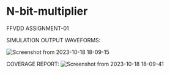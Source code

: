 # N-bit-multiplier
FFVDD ASSIGNMENT-01


SIMULATION OUTPUT WAVEFORMS:

![Screenshot from 2023-10-18 18-09-15](https://github.com/Uttungauttunga/N-bit-multiplier/assets/98632943/a32bc1e8-c508-4b20-9154-b3925f6709ca)


COVERAGE REPORT:
![Screenshot from 2023-10-18 18-09-41](https://github.com/Uttungauttunga/N-bit-multiplier/assets/98632943/a76272db-8635-4d9e-879b-279dbbf972fb)




